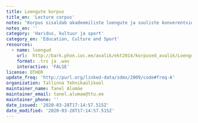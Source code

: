 ```yaml
---
title: Loengute korpus
title_en: 'Lecture corpus'
notes: "Korpus sisaldab akadeemiliste loengute ja suuliste konverentsiettekannete salvestisi.\r\nMaht\r\n4,6 Gb\r\n41 Tundi\r\nTegeliku kõne kestus\r\n40 Tundi\r\nAudio kestus\r\n41 Tundi\r\nIsikute andmed\r\nVanusevahemiku alamraja: 25\r\nVanusevahemiku ülemine raja: 60\r\nOsalejate arv: 80\r\nOsalejate vanus: Adult"
notes_en: ''
category: 'Haridus, kultuur ja sport'
category_en: 'Education, Culture and Sport'
resources:
  - name: loengud
    url:  http://bark.phon.ioc.ee/avalik/ekt2014/korpused_avalik/Loengusalvestused/Transkribeeritud/
    format: .trs ja .wav
    interactive: 'FALSE'
license: OTHER
update_freq: 'http://purl.org/linked-data/sdmx/2009/code#freq-A'
organization: Tallinna Tehnikaülikool
maintainer_name: Tanel Alumäe
maintainer_email: tanel.alumae@ttu.ee
maintainer_phone: ''
date_issued: '2020-03-28T17:14:57.515Z'
date_modified: '2020-03-28T17:14:57.515Z'
---
```


